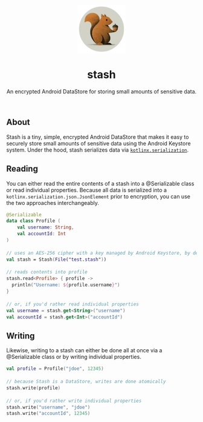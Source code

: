 <p align="center">
    <img width="128" src="icon.png" align="center" alt="Stash" />
    <h1 align="center">stash</h1>
    <p align="center">An encrypted Android DataStore for storing small amounts of sensitive data.</p>
    <p><br/></p>
</p>

## About
Stash is a tiny, simple, encrypted Android DataStore that makes it easy to securely store small amounts of sensitive data using the Android Keystore system. Under the hood, stash serializes data via [`kotlinx.serialization`](https://github.com/Kotlin/kotlinx.serialization/blob/master/docs/serialization-guide.md).

## Reading
You can either read the entire contents of a stash into a @Serializable class or read individual properties. Because all data is serialized into a `kotlinx.serialization.json.JsonElement` prior to encryption, you can use the two approaches interchangeably.
```kotlin
@Serializable
data class Profile (
    val username: String,
    val accountId: Int
)

// uses an AES-256 cipher with a key managed by Android Keystore, by defaut
val stash = Stash(File("test.stash"))

// reads contents into profile
stash.read<Profile> { profile ->
  println("Username: ${profile.username}")
}

// or, if you'd rather read individual properties
val username = stash.get<String>("username")
val accountId = stash.get<Int>("accountId")
```

## Writing
Likewise, writing to a stash can either be done all at once via a @Serializable class or by writing individual properties.
```kotlin
val profile = Profile("jdoe", 12345)

// because Stash is a DataStore, writes are done atomically
stash.write(profile)

// or, if you'd rather write individual properties
stash.write("username", "jdoe")
stash.write("accountId", 12345)
```
